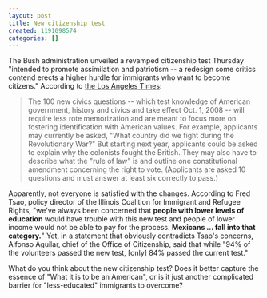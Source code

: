 ```yaml
---
layout: post
title: New citizenship test
created: 1191098574
categories: []
---
```

The Bush administration unveiled a revamped citizenship test Thursday "intended to promote assimilation and patriotism -- a redesign some critics contend erects a higher hurdle for immigrants who want to become citizens." According to <a href="http://www.latimes.com/news/printedition/asection/la-na-citizenship28sep28,1,6693142.story?coll=la-news-a_section" target="_blank">the Los Angeles Times</a>:
<blockquote>The 100 new civics questions -- which test knowledge of American government, history and civics and take effect Oct. 1, 2008 -- will require less rote memorization and are meant to focus more on fostering identification with American values. For example, applicants may currently be asked, "What country did we fight during the Revolutionary War?" But starting next year, applicants could be asked to explain why the colonists fought the British. They may also have to describe what the "rule of law" is and outline one constitutional amendment concerning the right to vote. (Applicants are asked 10 questions and must answer at least six correctly to pass.)</blockquote>
Apparently, not everyone is satisfied with the changes. According to Fred Tsao, policy director of the Illinois Coalition for Immigrant and Refugee Rights, "we've always been concerned that <b>people with lower levels of education</b> would have trouble with this new test and people of lower income would not be able to pay for the process. <b>Mexicans ... fall into that category.</b>" Yet, in a statement that obviously contradicts Tsao's concerns, Alfonso Aguilar, chief of the Office of Citizenship, said that while "94% of the volunteers passed the new test, [only] 84% passed the current test."

What do you think about the new citizenship test? Does it better capture the essence of "What it is to be an American", or is it just another complicated barrier for "less-educated" immigrants to overcome?
